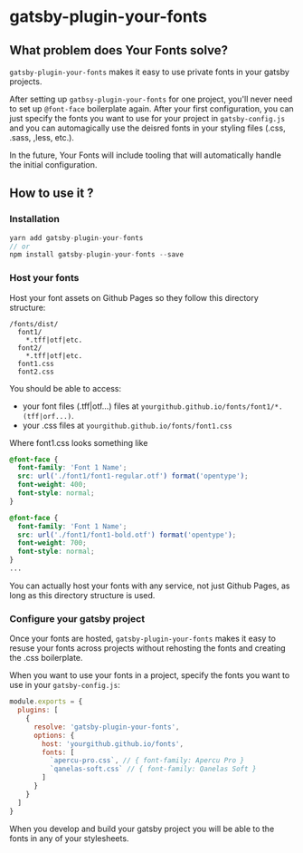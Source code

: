 # gatsby-plugin-your-fonts

## What problem does Your Fonts solve?

`gatsby-plugin-your-fonts` makes it easy to use private fonts in your gatsby projects.

After setting up `gatbsy-plugin-your-fonts` for one project, you'll never need to set up `@font-face` boilerplate again. After your first configuration, you can just specify the fonts you want to use for your project in `gatsby-config.js` and you can automagically use the deisred fonts in your styling files (.css, .sass, ,less, etc.).

In the future, Your Fonts will include tooling that will automatically handle the initial configuration.

## How to use it ?

### Installation

```js
yarn add gatsby-plugin-your-fonts
// or
npm install gatsby-plugin-your-fonts --save
```

### Host your fonts

Host your font assets on Github Pages so they follow this directory structure:

```
/fonts/dist/
  font1/
    *.tff|otf|etc.
  font2/
    *.tff|otf|etc.
  font1.css
  font2.css
```

You should be able to access:
* your font files (.tff|otf...) files at `yourgithub.github.io/fonts/font1/*.(tff|orf...)`.
* your .css files at `yourgithub.github.io/fonts/font1.css`

Where font1.css looks something like

```css
@font-face {
  font-family: 'Font 1 Name';
  src: url('./font1/font1-regular.otf') format('opentype');
  font-weight: 400;
  font-style: normal;
}

@font-face {
  font-family: 'Font 1 Name';
  src: url('./font1/font1-bold.otf') format('opentype');
  font-weight: 700;
  font-style: normal;
}
...
```

You can actually host your fonts with any service, not just Github Pages, as long as this directory structure is used. 


### Configure your gatsby project

Once your fonts are hosted, `gatsby-plugin-your-fonts` makes it easy to resuse your fonts across projects without rehosting the fonts and creating the .css boilerplate.

When you want to use your fonts in a project, specify the fonts you want to use in your `gatsby-config.js`:

```js
module.exports = {
  plugins: [
    {
      resolve: 'gatsby-plugin-your-fonts',
      options: {
        host: 'yourgithub.github.io/fonts',
        fonts: [
          `apercu-pro.css`, // { font-family: Apercu Pro }
          `qanelas-soft.css` // { font-family: Qanelas Soft }
        ]
      }
    }
  ]
}
```

When you develop and build your gatsby project you will be able to the fonts in any of your stylesheets.
